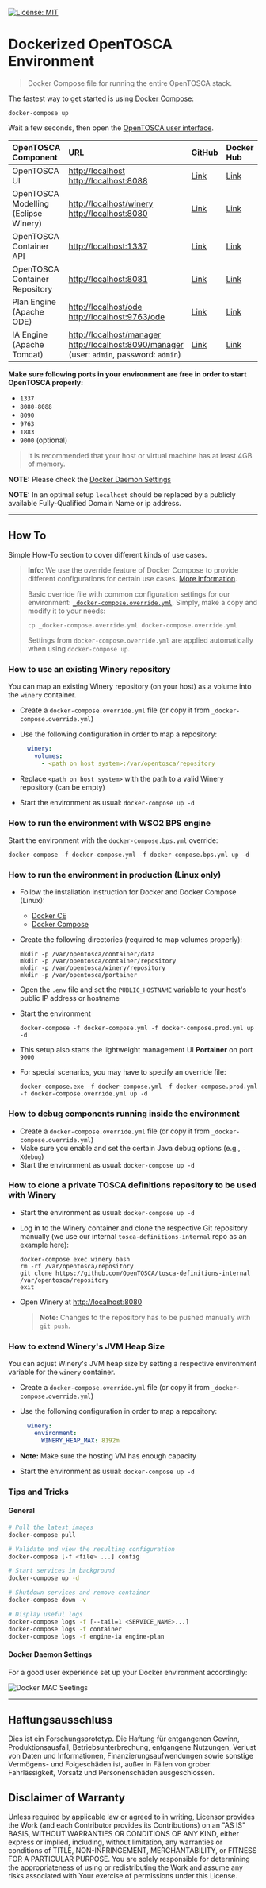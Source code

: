
[![License: MIT](https://img.shields.io/badge/License-MIT-yellow.svg)](https://opensource.org/licenses/MIT)

# Dockerized OpenTOSCA Environment

> Docker Compose file for running the entire OpenTOSCA stack.

The fastest way to get started is using [Docker Compose](https://docs.docker.com/compose/):

    docker-compose up

Wait a few seconds, then open the [OpenTOSCA user interface](http://localhost:8088).

| OpenTOSCA Component | URL | GitHub | Docker Hub |
|:------------------- |:--- |:------ |:---------- |
| OpenTOSCA UI | <http://localhost><br><http://localhost:8088> | [Link](https://github.com/OpenTOSCA/ui) | [Link](https://hub.docker.com/r/opentosca/ui) |
| OpenTOSCA Modelling (Eclipse Winery) | <http://localhost/winery><br><http://localhost:8080> | [Link](https://github.com/OpenTOSCA/winery) | [Link](https://hub.docker.com/r/opentosca/winery) |
| OpenTOSCA Container API | <http://localhost:1337> | [Link](https://github.com/OpenTOSCA/container) | [Link](https://hub.docker.com/r/opentosca/container) |
| OpenTOSCA Container Repository | <http://localhost:8081> | [Link](https://github.com/OpenTOSCA/winery) | [Link](https://hub.docker.com/r/opentosca/winery) |
| Plan Engine (Apache ODE) | <http://localhost/ode><br><http://localhost:9763/ode> | [Link](https://github.com/OpenTOSCA/ode) | [Link](https://hub.docker.com/r/opentosca/ode) |
| IA Engine (Apache Tomcat) | <http://localhost/manager><br><http://localhost:8090/manager><br>(user: `admin`, password: `admin`) | [Link](https://github.com/OpenTOSCA/engine-ia) | [Link](https://hub.docker.com/r/opentosca/engine-ia) |

**Make sure following ports in your environment are free in order to start OpenTOSCA properly:**

* `1337`
* `8080-8088`
* `8090`
* `9763`
* `1883`
* `9000` (optional)

> It is recommended that your host or virtual machine has at least 4GB of memory.

**NOTE:** Please check the [Docker Daemon Settings](#docker-daemon-settings)

**NOTE:** In an optimal setup `localhost` should be replaced by a publicly available Fully-Qualified Domain Name or ip address.

---

## How To

Simple How-To section to cover different kinds of use cases.

> **Info:** We use the override feature of Docker Compose to provide different configurations for certain use cases.
> [More information](https://docs.docker.com/compose/extends).
>
> Basic override file with common configuration settings for our environment: [`_docker-compose.override.yml`](_docker-compose.override.yml).
> Simply, make a copy and modify it to your needs:
> ```shell
> cp _docker-compose.override.yml docker-compose.override.yml
> ```
> Settings from `docker-compose.override.yml` are applied automatically when using `docker-compose up`.

### How to use an existing Winery repository

You can map an existing Winery repository (on your host) as a volume into the `winery` container.

* Create a `docker-compose.override.yml` file (or copy it from `_docker-compose.override.yml`)
* Use the following configuration in order to map a repository:

  ```yaml
    winery:
      volumes:
        - <path on host system>:/var/opentosca/repository
  ```

* Replace `<path on host system>` with the path to a valid Winery repository (can be empty)
* Start the environment as usual: `docker-compose up -d`

### How to run the environment with WSO2 BPS engine

Start the environment with the `docker-compose.bps.yml` override:

```shell
docker-compose -f docker-compose.yml -f docker-compose.bps.yml up -d
```

### How to run the environment in production (Linux only)

* Follow the installation instruction for Docker and Docker Compose (Linux):
  * [Docker CE](https://docs.docker.com/install/linux/docker-ce/ubuntu)
  * [Docker Compose](https://docs.docker.com/compose/install)
* Create the following directories (required to map volumes properly):

  ```shell
  mkdir -p /var/opentosca/container/data
  mkdir -p /var/opentosca/container/repository
  mkdir -p /var/opentosca/winery/repository
  mkdir -p /var/opentosca/portainer
  ```

* Open the `.env` file and set the `PUBLIC_HOSTNAME` variable to your host's public IP address or hostname
* Start the environment

  ```shell
  docker-compose -f docker-compose.yml -f docker-compose.prod.yml up -d
  ```

* This setup also starts the lightweight management UI **Portainer** on port `9000`
* For special scenarios, you may have to specify an override file:

  ```shell
  docker-compose.exe -f docker-compose.yml -f docker-compose.prod.yml -f docker-compose.override.yml up -d
  ```

### How to debug components running inside the environment

* Create a `docker-compose.override.yml` file (or copy it from `_docker-compose.override.yml`)
* Make sure you enable and set the certain Java debug options (e.g., `-Xdebug`)
* Start the environment as usual: `docker-compose up -d`

### How to clone a private TOSCA definitions repository to be used with Winery

* Start the environment as usual: `docker-compose up -d`

* Log in to the Winery container and clone the respective Git repository manually (we use our internal `tosca-definitions-internal` repo as an example here):

  ```shell
  docker-compose exec winery bash
  rm -rf /var/opentosca/repository
  git clone https://github.com/OpenTOSCA/tosca-definitions-internal /var/opentosca/repository
  exit
  ```

* Open Winery at <http://localhost:8080>
  > **Note:** Changes to the repository has to be pushed manually with `git push`.

### How to extend Winery's JVM Heap Size

You can adjust Winery's JVM heap size by setting a respective environment variable for the `winery` container.

* Create a `docker-compose.override.yml` file (or copy it from `_docker-compose.override.yml`)
* Use the following configuration in order to map a repository:

  ```yaml
    winery:
      environment:
        WINERY_HEAP_MAX: 8192m
  ```

* **Note:** Make sure the hosting VM has enough capacity
* Start the environment as usual: `docker-compose up -d`

### Tips and Tricks

#### General

```bash
# Pull the latest images
docker-compose pull

# Validate and view the resulting configuration
docker-compose [-f <file> ...] config

# Start services in background
docker-compose up -d

# Shutdown services and remove container
docker-compose down -v

# Display useful logs
docker-compose logs -f [--tail=1 <SERVICE_NAME>...]
docker-compose logs -f container
docker-compose logs -f engine-ia engine-plan
```

#### Docker Daemon Settings

For a good user experience set up your Docker environment accordingly:

![Docker MAC Seetings](docs/docker_daemon.png)

---

## Haftungsausschluss

Dies ist ein Forschungsprototyp.
Die Haftung für entgangenen Gewinn, Produktionsausfall, Betriebsunterbrechung, entgangene Nutzungen, Verlust von Daten und Informationen, Finanzierungsaufwendungen sowie sonstige Vermögens- und Folgeschäden ist, außer in Fällen von grober Fahrlässigkeit, Vorsatz und Personenschäden ausgeschlossen.

## Disclaimer of Warranty

Unless required by applicable law or agreed to in writing, Licensor provides the Work (and each Contributor provides its Contributions) on an "AS IS" BASIS, WITHOUT WARRANTIES OR CONDITIONS OF ANY KIND, either express or implied, including, without limitation, any warranties or conditions of TITLE, NON-INFRINGEMENT, MERCHANTABILITY, or FITNESS FOR A PARTICULAR PURPOSE.
You are solely responsible for determining the appropriateness of using or redistributing the Work and assume any risks associated with Your exercise of permissions under this License.
